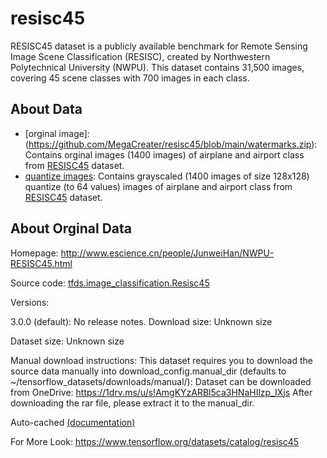 # resisc45
RESISC45 dataset is a publicly available benchmark for Remote Sensing Image Scene Classification (RESISC), created by Northwestern Polytechnical University (NWPU). This dataset contains 31,500 images, covering 45 scene classes with 700 images in each class.

## About Data 

* [orginal image]:(https://github.com/MegaCreater/resisc45/blob/main/watermarks.zip): Contains orginal images (1400 images) of airplane and airport class from [RESISC45](http://www.escience.cn/people/JunweiHan/NWPU-RESISC45.html) dataset. 
* [quantize images](https://github.com/MegaCreater/resisc45/blob/main/qWatermarks.zip): Contains grayscaled (1400 images of size 128x128) quantize (to 64 values) images of airplane and airport class from [RESISC45](http://www.escience.cn/people/JunweiHan/NWPU-RESISC45.html) dataset. 

## About Orginal Data 
Homepage: http://www.escience.cn/people/JunweiHan/NWPU-RESISC45.html

Source code: [tfds.image_classification.Resisc45](https://github.com/tensorflow/datasets/tree/master/tensorflow_datasets/image_classification/resisc45.py)

Versions:

3.0.0 (default): No release notes.
Download size: Unknown size

Dataset size: Unknown size

Manual download instructions: This dataset requires you to download the source data manually into download_config.manual_dir (defaults to ~/tensorflow_datasets/downloads/manual/):
Dataset can be downloaded from OneDrive: https://1drv.ms/u/s!AmgKYzARBl5ca3HNaHIlzp_IXjs After downloading the rar file, please extract it to the manual_dir.

Auto-cached [(documentation)](https://www.tensorflow.org/datasets/performances#auto-caching)

For More Look: https://www.tensorflow.org/datasets/catalog/resisc45 
